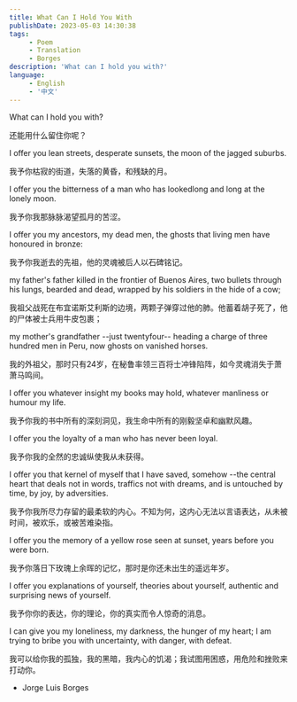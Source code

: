 ```yaml
---
title: What Can I Hold You With
publishDate: 2023-05-03 14:30:38
tags: 
     - Poem
     - Translation
     - Borges
description: 'What can I hold you with?'
language: 
     - English
     - '中文'
---
```

What can I hold you with?

还能用什么留住你呢？

I offer you lean streets, desperate sunsets, the moon of the jagged suburbs.

我予你枯寂的街道，失落的黄昏，和残缺的月。

I offer you the bitterness of a man who has lookedlong and long at the lonely moon.

我予你我那脉脉渴望孤月的苦涩。

I offer you my ancestors, my dead men, the ghosts
that living men have honoured in bronze:

我予你我逝去的先祖，他的灵魂被后人以石碑铭记。

my father's father killed in the frontier of
Buenos Aires, two bullets through his lungs, bearded and dead, wrapped by his soldiers in
the hide of a cow;

我祖父战死在布宜诺斯艾利斯的边境，两颗子弹穿过他的肺。他蓄着胡子死了，他的尸体被士兵用牛皮包裹；

my mother's grandfather
--just twentyfour-- heading a charge of
three hundred men in Peru, now ghosts on
vanished horses.

我的外祖父，那时只有24岁，在秘鲁率领三百将士冲锋陷阵，如今灵魂消失于萧萧马鸣间。

I offer you whatever insight my books may hold,
whatever manliness or humour my life.

我予你我的书中所有的深刻洞见，我生命中所有的刚毅坚卓和幽默风趣。

I offer you the loyalty of a man who has never
been loyal.

我予你我的全然的忠诚纵使我从未获得。

I offer you that kernel of myself that I have saved,
somehow --the central heart that deals not
in words, traffics not with dreams, and is
untouched by time, by joy, by adversities.

我予你我所尽力存留的最柔软的内心。不知为何，这内心无法以言语表达，从未被时间，被欢乐，或被苦难染指。

I offer you the memory of a yellow rose seen at
sunset, years before you were born.

我予你落日下玫瑰上余晖的记忆，那时是你还未出生的遥远年岁。

I offer you explanations of yourself, theories about
yourself, authentic and surprising news of
yourself.

我予你你的表达，你的理论，你的真实而令人惊奇的消息。

I can give you my loneliness, my darkness, the
hunger of my heart; I am trying to bribe you
with uncertainty, with danger, with defeat.

我可以给你我的孤独，我的黑暗，我内心的饥渴；我试图用困惑，用危险和挫败来打动你。

- Jorge Luis Borges
